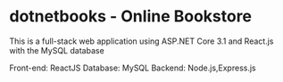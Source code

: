 # dotnetbooks - Online Bookstore
This is a full-stack web application using ASP.NET Core 3.1 and React.js with the MySQL database

Front-end: ReactJS
Database: MySQL
Backend: Node.js,Express.js
